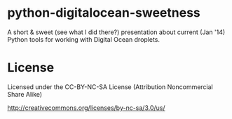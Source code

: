 # python-digitalocean-sweetness

A short & sweet (see what I did there?) presentation about current (Jan '14)
Python tools for working with Digital Ocean droplets.

# License

Licensed under the CC-BY-NC-SA License (Attribution Noncommercial Share Alike)

http://creativecommons.org/licenses/by-nc-sa/3.0/us/